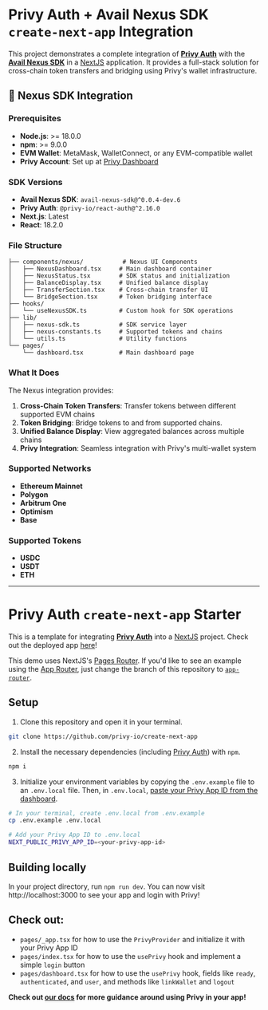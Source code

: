 # Privy Auth + Avail Nexus SDK `create-next-app` Integration 

This project demonstrates a complete integration of [**Privy Auth**](https://www.privy.io/) with the [**Avail Nexus SDK**](https://github.com/availproject/nexus) in a [NextJS](https://nextjs.org/) application. It provides a full-stack solution for cross-chain token transfers and bridging using Privy's wallet infrastructure.

## 🚀 Nexus SDK Integration

### Prerequisites
- **Node.js**: >= 18.0.0
- **npm**: >= 9.0.0
- **EVM Wallet**: MetaMask, WalletConnect, or any EVM-compatible wallet
- **Privy Account**: Set up at [Privy Dashboard](https://console.privy.io/)

### SDK Versions
- **Avail Nexus SDK**: `avail-nexus-sdk@^0.0.4-dev.6`
- **Privy Auth**: `@privy-io/react-auth@^2.16.0`
- **Next.js**: Latest
- **React**: 18.2.0

### File Structure

```
├── components/nexus/           # Nexus UI Components
│   ├── NexusDashboard.tsx     # Main dashboard container
│   ├── NexusStatus.tsx        # SDK status and initialization
│   ├── BalanceDisplay.tsx     # Unified balance display
│   ├── TransferSection.tsx    # Cross-chain transfer UI
│   └── BridgeSection.tsx      # Token bridging interface
├── hooks/
│   └── useNexusSDK.ts         # Custom hook for SDK operations
├── lib/
│   ├── nexus-sdk.ts           # SDK service layer
│   ├── nexus-constants.ts     # Supported tokens and chains
│   └── utils.ts               # Utility functions
└── pages/
    └── dashboard.tsx          # Main dashboard page
```

### What It Does

The Nexus integration provides:

1. **Cross-Chain Token Transfers**: Transfer tokens between different supported EVM chains
2. **Token Bridging**: Bridge tokens to and from supported chains.
3. **Unified Balance Display**: View aggregated balances across multiple chains
4. **Privy Integration**: Seamless integration with Privy's multi-wallet system

### Supported Networks

- **Ethereum Mainnet**
- **Polygon**
- **Arbitrum One**
- **Optimism**
- **Base**

### Supported Tokens

- **USDC** 
- **USDT** 
- **ETH**


---

# Privy Auth `create-next-app` Starter

This is a template for integrating [**Privy Auth**](https://www.privy.io/) into a [NextJS](https://nextjs.org/) project. Check out the deployed app [here](https://create-next-app.privy.io/)!

This demo uses NextJS's [Pages Router](https://nextjs.org/docs/pages/building-your-application/routing). If you'd like to see an example using the [App Router](https://nextjs.org/docs/app), just change the branch of this repository to [`app-router`](https://github.com/privy-io/create-next-app/tree/app-router). 

## Setup

1. Clone this repository and open it in your terminal. 
```sh
git clone https://github.com/privy-io/create-next-app
```

2. Install the necessary dependencies (including [Privy Auth](https://www.npmjs.com/package/@privy-io/react-auth)) with `npm`.
```sh
npm i 
```

3. Initialize your environment variables by copying the `.env.example` file to an `.env.local` file. Then, in `.env.local`, [paste your Privy App ID from the dashboard](https://docs.privy.io/guide/dashboard/api-keys).
```sh
# In your terminal, create .env.local from .env.example
cp .env.example .env.local

# Add your Privy App ID to .env.local
NEXT_PUBLIC_PRIVY_APP_ID=<your-privy-app-id>
```

## Building locally

In your project directory, run `npm run dev`. You can now visit http://localhost:3000 to see your app and login with Privy!


## Check out:
- `pages/_app.tsx` for how to use the `PrivyProvider` and initialize it with your Privy App ID
- `pages/index.tsx` for how to use the `usePrivy` hook and implement a simple `login` button
- `pages/dashboard.tsx` for how to use the `usePrivy` hook, fields like `ready`, `authenticated`, and `user`, and methods like `linkWallet` and `logout`


**Check out [our docs](https://docs.privy.io/) for more guidance around using Privy in your app!**
